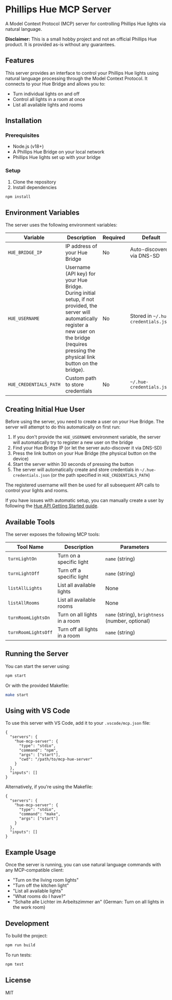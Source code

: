 # Phillips Hue MCP Server

A Model Context Protocol (MCP) server for controlling Phillips Hue lights via natural language.

**Disclaimer:** This is a small hobby project and not an official Phillips Hue product. It is provided as-is without any guarantees.

## Features

This server provides an interface to control your Phillips Hue lights using natural language processing through the Model Context Protocol. It connects to your Hue Bridge and allows you to:

- Turn individual lights on and off
- Control all lights in a room at once
- List all available lights and rooms

## Installation

### Prerequisites

- Node.js (v18+)
- A Phillips Hue Bridge on your local network
- Phillips Hue lights set up with your bridge

### Setup

1. Clone the repository
2. Install dependencies

```bash
npm install
```

## Environment Variables

The server uses the following environment variables:

| Variable               | Description                                                                                                                                                                                                | Required | Default                             |
| ---------------------- | ---------------------------------------------------------------------------------------------------------------------------------------------------------------------------------------------------------- | -------- | ----------------------------------- |
| `HUE_BRIDGE_IP`        | IP address of your Hue Bridge                                                                                                                                                                              | No       | Auto-discovered via DNS-SD          |
| `HUE_USERNAME`         | Username (API key) for your Hue Bridge. During initial setup, if not provided, the server will automatically register a new user on the bridge (requires pressing the physical link button on the bridge). | No       | Stored in `~/.hue-credentials.json` |
| `HUE_CREDENTIALS_PATH` | Custom path to store credentials                                                                                                                                                                           | No       | `~/.hue-credentials.json`           |

## Creating Initial Hue User

Before using the server, you need to create a user on your Hue Bridge. The server will attempt to do this automatically on first run:

1. If you don't provide the `HUE_USERNAME` environment variable, the server will automatically try to register a new user on the bridge
2. Find your Hue Bridge IP (or let the server auto-discover it via DNS-SD)
3. Press the link button on your Hue Bridge (the physical button on the device)
4. Start the server within 30 seconds of pressing the button
5. The server will automatically create and store credentials in `~/.hue-credentials.json` (or the path specified in `HUE_CREDENTIALS_PATH`)

The registered username will then be used for all subsequent API calls to control your lights and rooms.

If you have issues with automatic setup, you can manually create a user by following the [Hue API Getting Started guide](https://developers.meethue.com/develop/get-started-2/).

## Available Tools

The server exposes the following MCP tools:

| Tool Name           | Description                   | Parameters                                       |
| ------------------- | ----------------------------- | ------------------------------------------------ |
| `turnLightOn`       | Turn on a specific light      | `name` (string)                                  |
| `turnLightOff`      | Turn off a specific light     | `name` (string)                                  |
| `listAllLights`     | List all available lights     | None                                             |
| `listAllRooms`      | List all available rooms      | None                                             |
| `turnRoomLightsOn`  | Turn on all lights in a room  | `name` (string), `brightness` (number, optional) |
| `turnRoomLightsOff` | Turn off all lights in a room | `name` (string)                                  |

## Running the Server

You can start the server using:

```bash
npm start
```

Or with the provided Makefile:

```bash
make start
```

## Using with VS Code

To use this server with VS Code, add it to your `.vscode/mcp.json` file:

```jsonc
{
  "servers": {
    "hue-mcp-server": {
      "type": "stdio",
      "command": "npm",
      "args": ["start"],
      "cwd": "/path/to/mcp-hue-server"
    }
  },
  "inputs": []
}
```

Alternatively, if you're using the Makefile:

```jsonc
{
  "servers": {
    "hue-mcp-server": {
      "type": "stdio",
      "command": "make",
      "args": ["start"]
    }
  },
  "inputs": []
}
```

## Example Usage

Once the server is running, you can use natural language commands with any MCP-compatible client:

- "Turn on the living room lights"
- "Turn off the kitchen light"
- "List all available lights"
- "What rooms do I have?"
- "Schalte alle Lichter im Arbeitszimmer an" (German: Turn on all lights in the work room)

## Development

To build the project:

```bash
npm run build
```

To run tests:

```bash
npm test
```

## License

MIT

